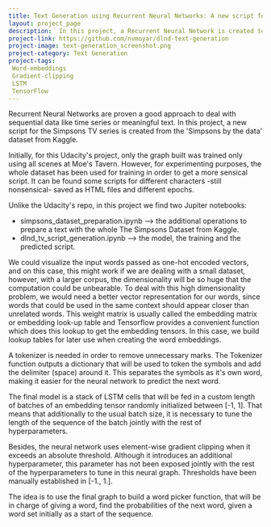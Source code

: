 ```yaml
---
title: Text Generation using Recurrent Neural Networks: A new script for The Simpsons
layout: project_page
description:  In this project, a Recurrent Neural Network is created to generate a new script for the Simpsons TV series from the whole 'Simpsons by the data' dataset from Kaggle.
project-link: https://github.com/nvmoyar/dlnd-text-generation
project-image: text-generation_screenshot.png
project-category: Text Generation
project-tags:
 Word-embeddings
 Gradient-clipping
 LSTM
 TensorFlow
---
```


Recurrent Neural Networks are proven a good approach to deal with sequential data like time series or meaningful text. In this project, a new script for the Simpsons TV series is created from the 'Simpsons by the data' dataset from Kaggle. 

Initially, for this Udacity's project, only the graph built was trained only using all scenes at Moe's Tavern. However, for experimenting purposes, the whole dataset has been used for training in order to get a more sensical script. It can be found some scripts for different characters -still nonsensical- saved as HTML files and different epochs. 

Unlike the Udacity's repo, in this project we find two Jupiter notebooks: 

* simpsons_dataset_preparation.ipynb --> the additional operations to prepare a text with the whole The Simpsons Dataset from Kaggle. 
* dlnd_tv_script_generation.ipynb --> the model, the training and the predicted script. 

We could visualize the input words passed as one-hot encoded vectors, and on this case, this might work if we are dealing with a small dataset, however, with a larger corpus, the dimensionality will be so huge that the computation could be unbearable. To deal with this high dimensionality problem, we would need a better vector representation for our words, since words that could be used in the same context should appear closer than unrelated words. This weight matrix is usually called the embedding matrix or embedding look-up table and Tensorflow provides a convenient function which does this lookup to get the embedding tensors. In this case, we build lookup tables for later use when creating the word embeddings. 

A tokenizer is needed in order to remove unnecessary marks. The Tokenizer function outputs a dictionary that will be used to token the symbols and add the delimiter (space) around it. This separates the symbols as it's own word, making it easier for the neural network to predict the next word. 

The final model is a stack of LSTM cells that will be fed in a custom length of batches of an embedding tensor randomly initialized between [-1, 1]. That means that additionally to the usual batch size, it is necessary to tune the length of the sequence of the batch jointly with the rest of hyperparameters. 

Besides, the neural network uses element-wise gradient clipping when it exceeds an absolute threshold. Although it introduces an additional hyperparameter, this parameter has not been exposed jointly with the rest of the hyperparameters to tune in this neural graph. Thresholds have been manually established in [-1., 1.]. 

The idea is to use the final graph to build a word picker function, that will be in charge of giving a word, find the probabilities of the next word, given a word set initially as a start of the sequence. 


